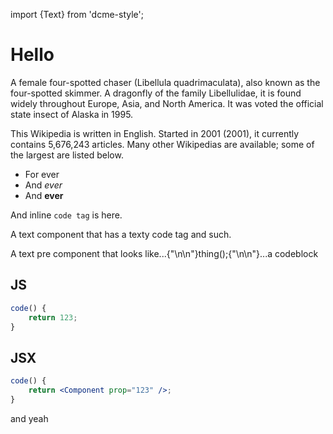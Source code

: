 import {Text} from 'dcme-style';

# Hello

A female four-spotted chaser (Libellula quadrimaculata), also known as the four-spotted skimmer. A dragonfly of the family Libellulidae, it is found widely throughout Europe, Asia, and North America. It was voted the official state insect of Alaska in 1995.

This Wikipedia is written in English. Started in 2001 (2001), it currently contains 5,676,243 articles.  Many other Wikipedias are available; some of the largest are listed below.

* For ever
* And *ever*
* And **ever**

And inline <code>code tag</code> is here.

<Text element="div" modifier="margin">A text component that <Text modifier="code">has a texty code tag</Text> and such.</Text>

<Text element="div" modifier="margin codeblock">A text pre component that looks like...{"\n\n"}thing();{"\n\n"}...a codeblock</Text>


## JS

```js
code() {
    return 123;
}
```

## JSX

```jsx
code() {
    return <Component prop="123" />;
}
```

and yeah
